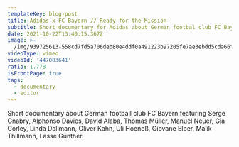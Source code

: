 ```yaml
---
templateKey: blog-post
title: Adidas x FC Bayern // Ready for the Mission
subtitle: Short documentary for Adidas about German footbal club FC Bayern
date: 2021-10-22T13:40:15.367Z
image: >-
  /img/939725613-558cd7fd5a706deb80e4ddf0a491223b97205fe7ae3ebdd5cda66f21669d44d8-d_1920x1080.jpg
videoType: vimeo
videoId: '447083641'
ratio: 1.778
isFrontPage: true
tags:
  - documentary
  - editor
---
```

Short documentary about German football club FC Bayern featuring Serge Gnabry, Alphonso Davies, David Alaba, Thomas Müller, Manuel Neuer, Gia Corley, Linda Dallmann, Oliver Kahn, Uli Hoeneß, Giovane Elber, Malik Thillmann, Lasse Günther.
